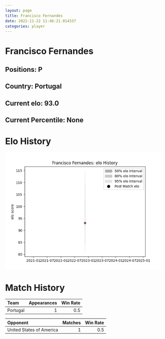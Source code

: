 ```yaml
---  
layout: page  
title: Francisco Fernandes  
date: 2022-11-22 11:46:21.014337  
categories: player  
---
```

# Francisco Fernandes

## Positions: P

## Country: Portugal

## Current elo: 93.0

## Current Percentile: None

# Elo History


![elo history](history_FranciscoFernandes.png)
# Match History


| Team     |   Appearances |   Win Rate |
|:---------|--------------:|-----------:|
| Portugal |             1 |        0.5 |

| Opponent                 |   Matches |   Win Rate |
|:-------------------------|----------:|-----------:|
| United States of America |         1 |        0.5 |